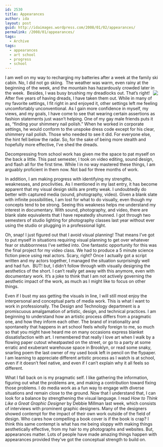 ```yaml
---
id: 2530
title: Appearances
author: ida
layout: post
guid: http://idaimages.wordpress.com/2008/01/02/appearances/
permalink: /2008/01/appearances/
tags:
  - Archive
tags:
  - appearances
  - art school
  - progress
  - school
---
```

I am well on my way to recharging my batteries after a week at the family ski cabin. No, I did not go skiing.  The weather was warm, even rainy at the beginning of the week, and the mountain has hazardously crowded later in the week.  <img src="http://farm3.static.flickr.com/2369/2144269392_fa514e5024_m.jpg" align="right" />Besides, I was busy brushing my dreadlocks out. That&#8217;s right! After five years of having dreads, I have taken them out. While in many of my favorite settings, I fit right in and enjoyed it, other settings left me feeling uncomfortably unconventional. As I gain more confidence in myself, my views, and my goals, I have come to see that wearing certain assertions as fashion statements just wasn&#8217;t helping. One of my gay male friends puts it as, &#8220;finding your shimmery nail polish.&#8221; When he worked in corporate settings, he would conform to the unspoke dress code except for his clear, shimmery nail polish. Those who needed to see it did. For everyone else, the hint fell below the radar. So, for the sake of being more stealth and hopefully more effective, I&#8217;ve shed the dreads.

Decompressing from school work has given me the space to pat myself on the back a little. This past semester, I took on video editing, sound design, and flash all for the first time. While I in no way mastered these things, I am arguably proficient in them now. Not bad for three months of work.

In addition, I am making progress with identifying my strengths, weaknesses, and proclivities. As I mentioned in my last entry, it has become apparent that my visual design skills are pretty weak. I undoubtedly do better with captured media (sound, photography, video). Given a blank slate with infinite possibilities, I am lost for what to do visually, even though my concepts tend to be strong. Seeing this weakness helps me understand my interest in documentary. With sound, photography, and video, there are blank slate equivalents that I have repeatedly shunned. I got through two semesters of studio lighting for photography classes last year without ever using the studio or plugging in a professional light.

Oh, snap! I just figured out that I avoid visual planning! That means I&#8217;ve got to put myself in situations requiring visual planning to get over whatever fear or stubbornness I&#8217;ve settled into. One fantastic opportunity for this was the final project for my video class. We had to produce a 5 minute science fiction piece using real actors. Scary, right? Once I actually got a script written and my actors together, I managed the situation surprisingly well and had fun.  BUT! but, I didn&#8217;t follow through with visually designing the aesthetics of the short. I can&#8217;t really get away with this anymore, even with documentary work. It&#8217;s a joke to think that I am not actively governing the aesthetic impact of the work, as much as I might like to focus on other things.

Even if I bust my ass getting the visuals in line, I will still most enjoy the interpersonal and conceptual parts of media work. This is what I want to work in professionally. The Design and Technology department is a promiscuous amalgamation of artistic, design, and technical practices. I am beginning to understand how an artistic process differs from a pragmatic one, and how they inform each other. The brand of irrationality and spontaneity that happens in art school feels wholly foreign to me, so much so that you might have heard me on many occasions express blanket dissatisfaction with art. I remembered that really I love art when I walk by a flowing paper cutout wheatpasted on the street, or go to a party at some erratic and exuberant warehouse space in Brooklyn, or read some snaky, snarling poem the last owner of my used book left in pencil on the flypaper. I am learning to appreciate different artistic process as I watch is at school, even if it doesn&#8217;t feel native, and even if I can&#8217;t explain why it all feels so different.

What I fall back on is my pragmatic self. I like gathering the information, figuring out what the problems are, and making a contribution toward fixing those problems. I do media work as a fun way to engage with diverse situations and remain close to the ground. Now that I understand that, I can look for a balance by strengthening the visual language. I read *How to Think Like a Great Graphic Designer* by Debbie Millman last week, which consists of interviews with prominent graphic designers. Many of the designers showed contempt for the impact of their own work outside of the field of design. Who cares how compelling a book cover is if the book is crap? I think this same contempt is what has me being sloppy with making things aesthetically effective, from my hair to my photographs and websites. But, appearances matter. Lots of people have made amazing things happen with appearances provided they&#8217;ve got the conceptual strength to build on.